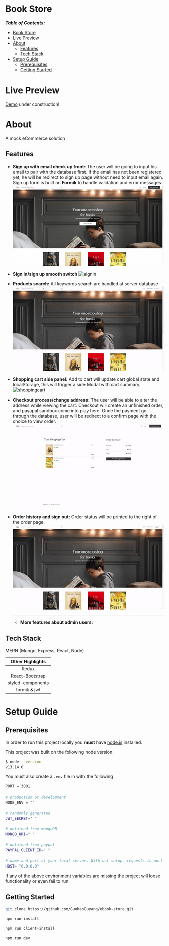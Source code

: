 # Book Store

**_Table of Contents:_**

- [Book Store](#book-store)
- [Live Preview](#live-preview)
- [About](#about)
  - [Features](#features)
  - [Tech Stack](#tech-stack)
- [Setup Guide](#setup-guide)
  - [Prerequisites](#prerequisites)
  - [Getting Started](#getting-started)

# Live Preview

[Demo](http://ec2-15-223-64-87.ca-central-1.compute.amazonaws.com/) under construction!

# About

A mock eCommerce solution

## Features

- **Sign up with email check up front:** The user will be going to input his email to pair with the database first. If the email has not been registered yet, he will be redirect to sign up page without need to input email again. Sign up form is built on **Formik** to handle validation and error messages.
  ![signup](/client/src/utils/images/signup.gif)
  <br>

- **Sign in/sign up smooth switch**
  ![signin](/client/src/utils/images/signin.gif)
  <br>

- **Products search:** All keywords search are handled at server database
  ![search](/client/src/utils/images/search.gif)
  <br>

- **Shopping cart side panel:** Add to cart will update cart global state and localStorage, this will trigger a side Modal with cart summary.
  ![shoppingcart](/client/src/utils/images/shoppingcart.gif)
  <br>

- **Checkout process/change address:** The user will be able to alter the address while viewing the cart. Checkout will create an unfinished order, and payapal sandbox come into play here. Once the payment go through the database, user will be redirect to a confirm page with the choice to view order.
  ![checkout](/client/src/utils/images/checkout.gif)
  <br>

- **Order history and sign out:** Order status will be printed to the right of the order page.
  ![history_signout](/client/src/utils/images/history_signout.gif)
  <br>

  <hr>

  - **More features about admin users:**

## Tech Stack

MERN (Mongo, Express, React, Node)

| Other Highlights  |
| :---------------: |
|       Redux       |
|  React-Bootstrap  |
| styled-components |
|   formik & jwt    |

# Setup Guide

## Prerequisites

In order to run this project locally you **must** have [node.js](https://nodejs.org/en/) installed.

This project was built on the following node version.

```bash
$ node --version
v13.14.0
```

You must also create a `.env` file in with the following

```bash
PORT = 3001

# production or development
NODE_ENV = ""

# randomly generated
JWT_SECRET=" "

# obtained from mongoDB
MONGO_URI=" "

# obtained from paypal
PAYPAL_CLIENT_ID=" "

# name and port of your local server. With out setup, requests to port 3000 are proxied to the backend.
HOST= "0.0.0.0"
```

If any of the above environment variables are missing the project will loose functionality or even fail to run.

## Getting Started

```bash
git clone https://github.com/GuohaoOuyang/ebook-store.git
```

```bash
npm run install
```

```bash
npm run client-install
```

```bash
npm run dev
```
